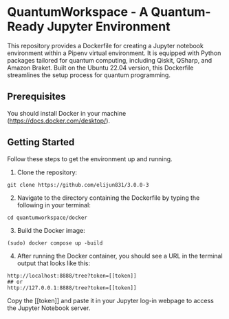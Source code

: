 # QuantumWorkspace - A Quantum-Ready Jupyter Environment

This repository provides a Dockerfile for creating a Jupyter notebook environment within a Pipenv virtual environment. 
It is equipped with Python packages tailored for quantum computing, including Qiskit, QSharp, and Amazon Braket. 
Built on the Ubuntu 22.04 version, this Dockerfile streamlines the setup process for quantum programming.

## Prerequisites

You should install Docker in your machine (https://docs.docker.com/desktop/).

## Getting Started

Follow these steps to get the environment up and running.

1. Clone the repository:
```
git clone https://github.com/elijun831/3.0.0-3
```

2. Navigate to the directory containing the Dockerfile by typing the following in your terminal:
```
cd quantumworkspace/docker
```

3. Build the Docker image:
```
(sudo) docker compose up -build
```

4. After running the Docker container, you should see a URL in the terminal output that looks like this:
```
http://localhost:8888/tree?token=[[token]]
## or
http://127.0.0.1:8888/tree?token=[[token]]
```
Copy the [[token]] and paste it in your Jupyter log-in webpage to access the Jupyter Notebook server.

